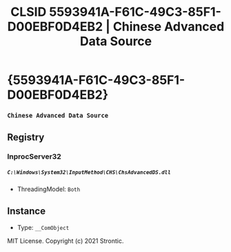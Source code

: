 ﻿---
title: "CLSID 5593941A-F61C-49C3-85F1-D00EBF0D4EB2 | Chinese Advanced Data Source"
excerpt: What is COM-Object CLSID 5593941A-F61C-49C3-85F1-D00EBF0D4EB2?
---

# {5593941A-F61C-49C3-85F1-D00EBF0D4EB2}

### `Chinese Advanced Data Source`

## Registry


### InprocServer32

##### `C:\Windows\System32\InputMethod\CHS\ChsAdvancedDS.dll`
* ThreadingModel: `Both`

## Instance

* Type: `__ComObject`

MIT License. Copyright (c) 2021 Strontic.


